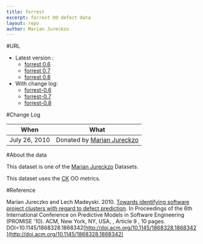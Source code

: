 ```yaml
---
title: forrest
excerpt: forrest OO defect data
layout: repo
author: Marian Jureckzo
---
```



#URL

  * Latest version :
    * [forrest 0.6](https://terapromise.csc.ncsu.edu:8443/svn/repo/defect/ck/forrest/forrest-0.6/forrest-0.6.csv)
    * [forrest 0.7](https://terapromise.csc.ncsu.edu:8443/svn/repo/defect/ck/forrest/forrest-0.7/forrest-0.7.csv)
    * [forrest 0.8](https://terapromise.csc.ncsu.edu:8443/svn/repo/defect/ck/forrest/forrest-0.8/forrest-0.8.csv)
  * With change log:
    * [forrest-0.6](https://terapromise.csc.ncsu.edu:8443/svn/repo/defect/ck/forrest/forrest-0.6/)
    * [forrest-0.7](https://terapromise.csc.ncsu.edu:8443/svn/repo/defect/ck/forrest/forrest-0.7/)
    * [forrest-0.8](https://terapromise.csc.ncsu.edu:8443/svn/repo/defect/ck/forrest/forrest-0.8/)

#Change Log

When | What
---- | ----
July 26, 2010 | Donated by [Marian Jureckzo](/repo/people)

#About the data

This dataset is one of the [Marian Jureckzo](/repo/people) Datasets.

This dataset uses the [CK](/repo/defect/ck) OO metrics.

#Reference

Marian Jureczko and Lech Madeyski. 2010. [Towards identifying software project clusters with regard to defect prediction](http://dl.acm.org/citation.cfm?id=1868328.1868342&coll=DL&dl=GUIDE&CFID=96280125&CFTOKEN=47274353). In
Proceedings of the 6th International Conference on Predictive
Models in Software Engineering (PROMISE '10). ACM, New York,
NY, USA, , Article 9 , 10 pages. DOI=10.1145/1868328.1868342[http://doi.acm.org/10.1145/1868328.1868342](http://doi.acm.org/10.1145/1868328.1868342)
